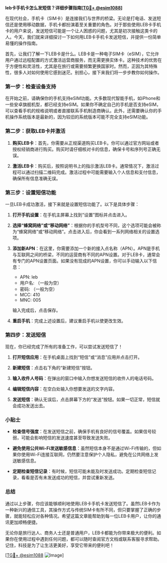 **leb卡手机卡怎么发短信？详细步骤指南[[TG💪+ @esim1088](https://t.me/s/esim1088)]**

在现代社会，手机卡（SIM卡）是连接我们与世界的桥梁。无论是打电话、发送短信还是使用移动数据，手机卡都扮演着至关重要的角色。对于那些使用LEB卡手机卡的用户来说，发送短信可能是一个让人困惑的问题，尤其是初次接触这类卡的人。今天，我们就来详细探讨一下如何用LEB卡手机卡发送短信，并提供一份简单易懂的操作指南。

首先，让我们了解一下LEB卡是什么。LEB卡是一种电子SIM卡（eSIM），它允许用户通过远程配置的方式激活运营商服务，而无需更换实体卡。这种技术的优势在于方便性和灵活性，尤其是在旅行或需要频繁更换国家时。然而，正因为其特殊性，很多人对如何使用它感到迷茫。别担心，接下来我们将一步步教你如何操作。

### 第一步：检查设备支持

在开始之前，请确保你的手机支持eSIM功能。大多数现代智能手机，如iPhone和一些安卓旗舰机型，都已经支持eSIM。如果你不确定自己的手机是否支持eSIM，可以查看手机的规格说明或者直接联系手机制造商确认。此外，还需要确认你的手机操作系统版本是最新的，因为较旧的系统版本可能不完全支持eSIM功能。

### 第二步：获取LEB卡并激活

1. **购买LEB卡**：首先，你需要从正规渠道购买LEB卡。你可以通过官方网站或者授权经销商进行购买。购买时请仔细核对卡的信息，确保卡号和序列号正确无误。
   
2. **激活LEB卡**：购买后，按照说明书上的指示激活LEB卡。通常情况下，激活过程可以通过扫描二维码完成。激活过程中可能需要输入个人信息和支付信息，确保所有信息准确无误。

### 第三步：设置短信功能

一旦LEB卡成功激活，接下来就是设置短信功能了。以下是具体步骤：

1. **打开手机设置**：在手机主屏幕上找到“设置”图标并点击进入。

2. **选择“蜂窝网络”或“移动网络”**：根据你的手机型号不同，这个选项可能会被称为“蜂窝网络”或“移动网络”。点击进入后，你会看到一系列网络相关的设置选项。

3. **添加新APN**：在这里，你需要添加一个新的接入点名称（APN）。APN是手机与互联网之间的桥梁，不同的运营商有不同的APN设置。对于LEB卡，通常会有专门的APN设置页面。如果没有现成的APN设置，你可以手动输入以下信息：
   - APN: leb
   - 用户名: （一般为空）
   - 密码: （一般为空）
   - MCC: 410
   - MNC: 005
   
   输入完成后，点击保存。

4. **重启手机**：完成上述设置后，建议重启手机以使更改生效。

### 第四步：发送短信

现在，你已经完成了所有的准备工作，可以尝试发送短信了！

1. **打开短信应用**：在手机桌面上找到“短信”或“消息”应用并点击打开。

2. **新建短信**：点击右下角的“新建短信”按钮。

3. **输入收件人号码**：在弹出的窗口中输入你想发送短信的收件人的电话号码。

4. **编辑短信内容**：在空白处输入你想要发送的文字内容。

5. **发送短信**：确认无误后，点击屏幕下方的“发送”按钮。如果一切正常，短信就会成功发送出去。

### 小贴士

- **检查信号强度**：在发送短信之前，确保手机有良好的信号覆盖。如果信号较弱，可能会影响短信的发送速度甚至导致发送失败。
  
- **避免使用公共Wi-Fi发送敏感信息**：虽然短信本身不是通过Wi-Fi传输的，但如果你使用Wi-Fi连接互联网，仍然要注意保护个人隐私，避免在公共网络上发送敏感信息。

- **定期检查短信记录**：有时候，短信可能未能及时发送成功。定期检查短信记录，看看是否有未发送成功的短信，并尝试重新发送。

### 总结

通过以上步骤，你应该能够顺利地使用LEB卡手机卡发送短信了。虽然LEB卡作为一种新兴的通信工具，其操作方式与传统SIM卡有所不同，但只要掌握了正确的步骤，就能轻松应对各种情况。希望这篇文章能帮助到每一位LEB卡用户，让你的通讯更加顺畅便捷。

无论你是旅行达人、商务人士还是普通用户，LEB卡都能为你带来极大的便利。如果你在使用过程中遇到任何问题，都可以随时查阅官方文档或联系客服寻求帮助。记住，科技是为了让生活更美好，享受它带来的便利吧！

[[TG💪+ @esim1088](https://t.me/s/esim1088) ![Image](https://i.postimg.cc/4NQfJmqS/Snipaste-2025-05-13-00-14-12.png)]